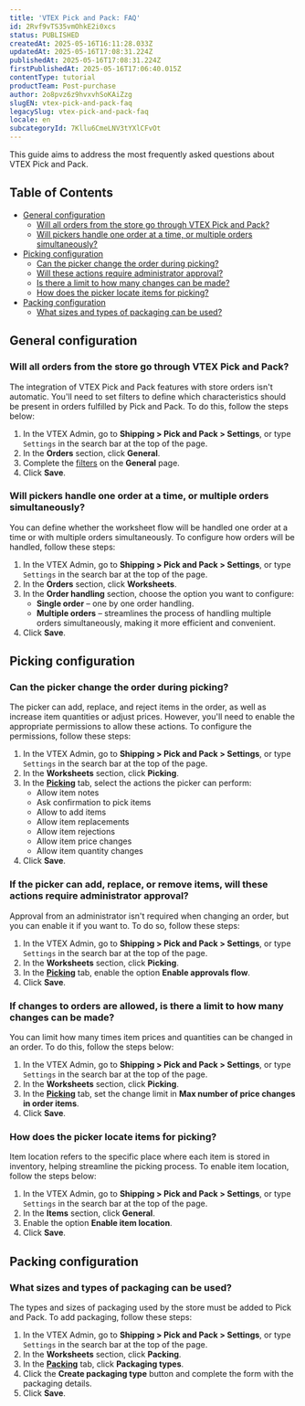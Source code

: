 ```yaml
---
title: 'VTEX Pick and Pack: FAQ'
id: 2Rvf9vTS35vmOhkE2i0xcs
status: PUBLISHED
createdAt: 2025-05-16T16:11:28.033Z
updatedAt: 2025-05-16T17:08:31.224Z
publishedAt: 2025-05-16T17:08:31.224Z
firstPublishedAt: 2025-05-16T17:06:40.015Z
contentType: tutorial
productTeam: Post-purchase
author: 2o8pvz6z9hvxvhSoKAiZzg
slugEN: vtex-pick-and-pack-faq
legacySlug: vtex-pick-and-pack-faq
locale: en
subcategoryId: 7Kllu6CmeLNV3tYXlCFvOt
---
```


This guide aims to address the most frequently asked questions about VTEX Pick and Pack.

## Table of Contents

- [General configuration](#general-configuration)
  - [Will all orders from the store go through VTEX Pick and Pack?](#will-all-orders-from-the-store-go-through-vtex-pick-and-pack)
  - [Will pickers handle one order at a time, or multiple orders simultaneously?](#will-pickers-handle-one-order-at-a-time-or-multiple-orders-simultaneously)
- [Picking configuration](#picking-configuration)
  - [Can the picker change the order during picking?](#can-the-picker-change-the-order-during-picking)
  - [Will these actions require administrator approval?](#if-the-picker-can-add-replace-or-remove-items-will-these-actions-require-administrator-approval)
  - [Is there a limit to how many changes can be made?](#if-changes-to-orders-are-allowed-is-there-a-limit-to-how-many-changes-can-be-made)
  - [How does the picker locate items for picking?](#how-does-the-picker-locate-items-for-picking)
- [Packing configuration](#packing-configuration)
  - [What sizes and types of packaging can be used?](#what-sizes-and-types-of-packaging-can-be-used)

## General configuration

### Will all orders from the store go through VTEX Pick and Pack?

The integration of VTEX Pick and Pack features with store orders isn't automatic. You'll need to set filters to define which characteristics should be present in orders fulfilled by Pick and Pack. To do this, follow the steps below:

1. In the VTEX Admin, go to **Shipping > Pick and Pack > Settings**, or type `Settings` in the search bar at the top of the page.
2. In the **Orders** section, click **General**.
3. Complete the [filters](https://help.vtex.com/en/tutorial/vtex-pick-and-pack-settings--16cs3e7hWk7c4cSZqe10O9) on the **General** page.
4. Click **Save**.

### Will pickers handle one order at a time, or multiple orders simultaneously?

You can define whether the worksheet flow will be handled one order at a time or with multiple orders simultaneously. To configure how orders will be handled, follow these steps:

1. In the VTEX Admin, go to **Shipping > Pick and Pack > Settings**, or type `Settings` in the search bar at the top of the page.
2. In the **Orders** section, click **Worksheets**.
3. In the **Order handling** section, choose the option you want to configure:
   - **Single order** – one by one order handling.
   - **Multiple orders** – streamlines the process of handling multiple orders simultaneously, making it more efficient and convenient.
4. Click **Save**.

## Picking configuration

### Can the picker change the order during picking?

The picker can add, replace, and reject items in the order, as well as increase item quantities or adjust prices. However, you'll need to enable the appropriate permissions to allow these actions. To configure the permissions, follow these steps:

1. In the VTEX Admin, go to **Shipping > Pick and Pack > Settings**, or type `Settings` in the search bar at the top of the page.
2. In the **Worksheets** section, click **Picking**.
3. In the **[Picking](https://help.vtex.com/en/tutorial/vtex-pick-and-pack-settings--16cs3e7hWk7c4cSZqe10O9#picking)** tab, select the actions the picker can perform:
   - Allow item notes  
   - Ask confirmation to pick items  
   - Allow to add items  
   - Allow item replacements  
   - Allow item rejections  
   - Allow item price changes  
   - Allow item quantity changes  
4. Click **Save**.

### If the picker can add, replace, or remove items, will these actions require administrator approval?

Approval from an administrator isn't required when changing an order, but you can enable it if you want to. To do so, follow these steps:

1. In the VTEX Admin, go to **Shipping > Pick and Pack > Settings**, or type `Settings` in the search bar at the top of the page.
2. In the **Worksheets** section, click **Picking**.
3. In the **[Picking](https://help.vtex.com/en/tutorial/vtex-pick-and-pack-settings--16cs3e7hWk7c4cSZqe10O9#picking)** tab, enable the option **Enable approvals flow**.
4. Click **Save**.

### If changes to orders are allowed, is there a limit to how many changes can be made?

You can limit how many times item prices and quantities can be changed in an order. To do this, follow the steps below:

1. In the VTEX Admin, go to **Shipping > Pick and Pack > Settings**, or type `Settings` in the search bar at the top of the page.
2. In the **Worksheets** section, click **Picking**.
3. In the **[Picking](https://help.vtex.com/en/tutorial/vtex-pick-and-pack-settings--16cs3e7hWk7c4cSZqe10O9#picking)** tab, set the change limit in **Max number of price changes in order items**.
4. Click **Save**.

### How does the picker locate items for picking?

Item location refers to the specific place where each item is stored in inventory, helping streamline the picking process. To enable item location, follow the steps below:

1. In the VTEX Admin, go to **Shipping > Pick and Pack > Settings**, or type `Settings` in the search bar at the top of the page.
2. In the **Items** section, click **General**.
3. Enable the option **Enable item location**.
4. Click **Save**.

## Packing configuration

### What sizes and types of packaging can be used?

The types and sizes of packaging used by the store must be added to Pick and Pack. To add packaging, follow these steps:

1. In the VTEX Admin, go to **Shipping > Pick and Pack > Settings**, or type `Settings` in the search bar at the top of the page.
2. In the **Worksheets** section, click **Packing**.
3. In the **[Packing](https://help.vtex.com/en/tutorial/vtex-pick-and-pack-settings--16cs3e7hWk7c4cSZqe10O9#packing)** tab, click **Packaging types**.
4. Click the **Create packaging type** button and complete the form with the packaging details.
5. Click **Save**.

